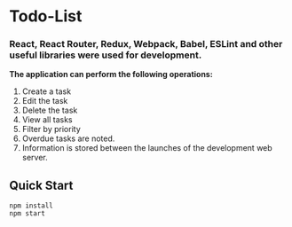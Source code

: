 # Todo-List

### React, React Router, Redux, Webpack, Babel, ESLint and other useful libraries were used for development.

**The application can perform the following operations:**
1. Create a task
2. Edit the task
3. Delete the task
4. View all tasks
5. Filter by priority
6. Overdue tasks are noted.
7. Information is stored between the launches of the development web server.

## Quick Start

```
npm install
npm start
```
